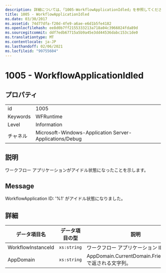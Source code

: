 ```yaml
---
description: 詳細については、「1005-WorkflowApplicationIdled」を参照してください。
title: 1005 - WorkflowApplicationIdled
ms.date: 03/30/2017
ms.assetid: 74d77dfa-f20d-4fe9-a6ae-e6d1b5fe4182
ms.openlocfilehash: ee8d0b7ff2155333213a718a04c3966024fda89d
ms.sourcegitcommit: ddf7edb67715a5b9a45e3dd44536dabc153c1de0
ms.translationtype: MT
ms.contentlocale: ja-JP
ms.lasthandoff: 02/06/2021
ms.locfileid: "99755604"
---
```

# <a name="1005---workflowapplicationidled"></a>1005 - WorkflowApplicationIdled

## <a name="properties"></a>プロパティ  
  
|||  
|-|-|  
|id|1005|  
|Keywords|WFRuntime|  
|Level|Information|  
|チャネル|Microsoft-Windows-Application Server-Applications/Debug|  
  
## <a name="description"></a>説明  

 ワークフロー アプリケーションがアイドル状態になったことを示します。  
  
## <a name="message"></a>Message  

 WorkflowApplication ID: '%1' がアイドル状態になりました。  
  
## <a name="details"></a>詳細  
  
|データ項目名|データ項目の型|説明|  
|--------------------|--------------------|-----------------|  
|WorkflowInstanceId|`xs:string`|ワークフロー アプリケーション ID|  
|AppDomain|`xs:string`|AppDomain.CurrentDomain.FriendlyName で返される文字列。|
